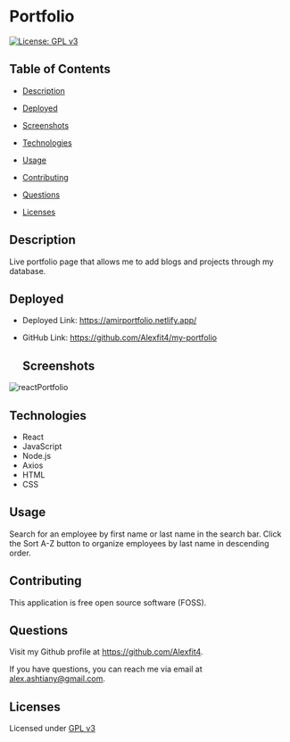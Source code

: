 # Portfolio

  [![License: GPL v3](https://img.shields.io/badge/License-GPLv3-blue.svg)](https://www.gnu.org/licenses/gpl-3.0)

  ## Table of Contents

  - [Description](#description)

  - [Deployed](#deployed)

  - [Screenshots](#screenshots)

  - [Technologies](#technologies)

  - [Usage](#usage)

  - [Contributing](#contributing)

  - [Questions](#questions)

  - [Licenses](#licenses)

  ## Description

Live portfolio page that allows me to add blogs and projects through my database.

  ## Deployed

- Deployed Link: https://amirportfolio.netlify.app/
- GitHub Link: https://github.com/Alexfit4/my-portfolio

  ## Screenshots

![reactPortfolio](https://user-images.githubusercontent.com/69173896/111706699-1a325c00-8819-11eb-9eb3-b8317dd776b7.png)

  ## Technologies

  - React 
  - JavaScript
  - Node.js
  - Axios
  - HTML
  - CSS

  ## Usage

  Search for an employee by first name or last name in the search bar. Click the Sort A-Z button to organize employees by last name in descending order.

  ## Contributing

  This application is free open source software (FOSS). 

  ## Questions

  Visit my Github profile at https://github.com/Alexfit4.

  If you have questions, you can reach me via email at alex.ashtiany@gmail.com.

  ## Licenses
 Licensed under [GPL v3](https://www.gnu.org/licenses/gpl-3.0)
